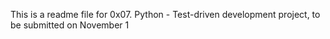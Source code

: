 This is a readme file for 0x07. Python - Test-driven development project, to be submitted on November 1
